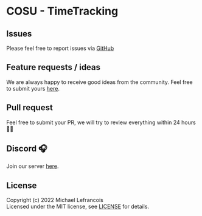 # COSU -  TimeTracking

## Issues
Please feel free to report issues via [GitHub](https://github.com/cosu-io/timetracking/issues)

## Feature requests / ideas
We are always happy to receive good ideas from the community. Feel free to submit yours [here](https://github.com/cosu-io/timetracking/issues).

## Pull request
Feel free to submit your PR, we will try to review everything within 24 hours 🤞🏼

## Discord 🎧
Join our server [here](https://discord.gg/ZDRk3YG4kY).

## License
Copyright (c) 2022 Michael Lefrancois  
Licensed under the MIT license, see [LICENSE](LICENSE.md) for details.
